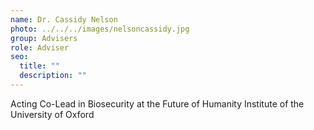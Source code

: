 ```yaml
---
name: Dr. Cassidy Nelson
photo: ../../../images/nelsoncassidy.jpg
group: Advisers
role: Adviser
seo:
  title: ""
  description: ""
---
```


Acting Co-Lead in Biosecurity at the Future of Humanity Institute of the University of Oxford
